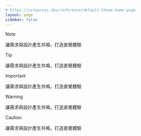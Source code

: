 ```yaml
---
# https://vitepress.dev/reference/default-theme-home-page
layout: page
sidebar: false
---
```

<PricingTable/>

> [!NOTE]
> 讓需求與設計產生共鳴，打造直覺體驗

> [!TIP]
> 讓需求與設計產生共鳴，打造直覺體驗

> [!IMPORTANT]
> 讓需求與設計產生共鳴，打造直覺體驗

> [!WARNING]
> 讓需求與設計產生共鳴，打造直覺體驗

> [!CAUTION]
> 讓需求與設計產生共鳴，打造直覺體驗

>
<script setup>
import PricingTable from "./components/PricingTable.vue";
</script>